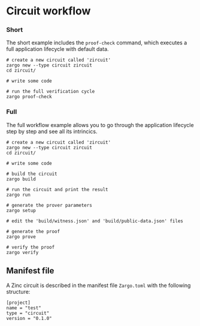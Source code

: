 # Circuit workflow

### Short

The short example includes the `proof-check` command, which executes a full
application lifecycle with default data.

```bash,no_run,noplaypen
# create a new circuit called 'zircuit'
zargo new --type circuit zircuit
cd zircuit/

# write some code

# run the full verification cycle
zargo proof-check
```

### Full

The full workflow example allows you to go through the application lifecycle
step by step and see all its intrincics.

```bash,no_run,noplaypen
# create a new circuit called 'zircuit'
zargo new --type circuit zircuit
cd zircuit/

# write some code

# build the circuit
zargo build

# run the circuit and print the result
zargo run

# generate the prover parameters
zargo setup

# edit the 'build/witness.json' and 'build/public-data.json' files

# generate the proof
zargo prove

# verify the proof
zargo verify
```

## Manifest file

A Zinc circuit is described in the manifest file `Zargo.toml` with the
following structure:

```toml,no_run,noplaypen
[project]
name = "test"
type = "circuit"
version = "0.1.0"
```
